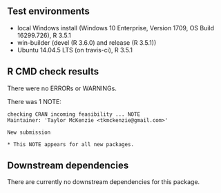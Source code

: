 ## Test environments
* local Windows install (Windows 10 Enterprise, Version 1709, OS Build 16299.726), R 3.5.1
* win-builder (devel (R 3.6.0) and release (R 3.5.1))
* Ubuntu 14.04.5 LTS (on travis-ci), R 3.5.1

## R CMD check results
There were no ERRORs or WARNINGs.

There was 1 NOTE:
```
checking CRAN incoming feasibility ... NOTE
Maintainer: 'Taylor McKenzie <tkmckenzie@gmail.com>'

New submission
```
	* This NOTE appears for all new packages.

## Downstream dependencies
There are currently no downstream dependencies for this package.
